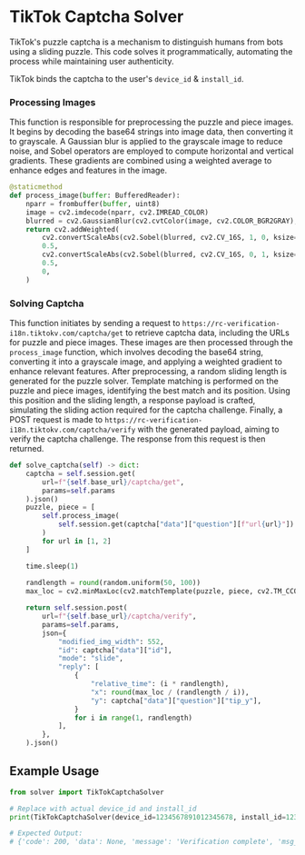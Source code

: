 # TikTok Captcha Solver

TikTok's puzzle captcha is a mechanism to distinguish humans from bots using a sliding puzzle. This code solves it programmatically, automating the process while maintaining user authenticity.

TikTok binds the captcha to the user's `device_id` & `install_id`.

### Processing Images
This function is responsible for preprocessing the puzzle and piece images. 
It begins by decoding the base64 strings into image data, then converting it to grayscale. 
A Gaussian blur is applied to the grayscale image to reduce noise, and Sobel operators are employed to compute horizontal and vertical gradients. 
These gradients are combined using a weighted average to enhance edges and features in the image.

```py
@staticmethod
def process_image(buffer: BufferedReader):
    nparr = frombuffer(buffer, uint8)
    image = cv2.imdecode(nparr, cv2.IMREAD_COLOR)
    blurred = cv2.GaussianBlur(cv2.cvtColor(image, cv2.COLOR_BGR2GRAY), (3, 3), 0)
    return cv2.addWeighted(
        cv2.convertScaleAbs(cv2.Sobel(blurred, cv2.CV_16S, 1, 0, ksize=3)),
        0.5,
        cv2.convertScaleAbs(cv2.Sobel(blurred, cv2.CV_16S, 0, 1, ksize=3)),
        0.5,
        0,
    )
```

### Solving Captcha
This function initiates by sending a request to `https://rc-verification-i18n.tiktokv.com/captcha/get` to retrieve captcha data, including the URLs for puzzle and piece images. 
These images are then processed through the `process_image` function, which involves decoding the base64 string, converting it into a grayscale image, and applying a weighted gradient to enhance relevant features. 
After preprocessing, a random sliding length is generated for the puzzle solver. Template matching is performed on the puzzle and piece images, identifying the best match and its position. 
Using this position and the sliding length, a response payload is crafted, simulating the sliding action required for the captcha challenge. 
Finally, a POST request is made to `https://rc-verification-i18n.tiktokv.com/captcha/verify` with the generated payload, aiming to verify the captcha challenge. The response from this request is then returned.

```py
def solve_captcha(self) -> dict:
    captcha = self.session.get(
        url=f"{self.base_url}/captcha/get", 
        params=self.params
    ).json()
    puzzle, piece = [
        self.process_image(
            self.session.get(captcha["data"]["question"][f"url{url}"]).content
        )
        for url in [1, 2]
    ]

    time.sleep(1)
        
    randlength = round(random.uniform(50, 100))
    max_loc = cv2.minMaxLoc(cv2.matchTemplate(puzzle, piece, cv2.TM_CCOEFF_NORMED))[3][0]

    return self.session.post(
        url=f"{self.base_url}/captcha/verify",
        params=self.params,
        json={
            "modified_img_width": 552,
            "id": captcha["data"]["id"],
            "mode": "slide",
            "reply": [
                {
                    "relative_time": (i * randlength),
                    "x": round(max_loc / (randlength / i)),
                    "y": captcha["data"]["question"]["tip_y"],
                }
                for i in range(1, randlength)
            ],
        },
    ).json()
```

## Example Usage

```py
from solver import TikTokCaptchaSolver

# Replace with actual device_id and install_id
print(TikTokCaptchaSolver(device_id=1234567891012345678, install_id=1234567891012345678).solve_captcha())

# Expected Output:
# {'code': 200, 'data': None, 'message': 'Verification complete', 'msg_code': '200', 'msg_sub_code': 'success'}
```